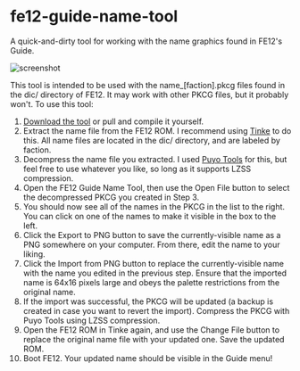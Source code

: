 # fe12-guide-name-tool
A quick-and-dirty tool for working with the name graphics found in FE12's Guide.

![screenshot](https://cloud.githubusercontent.com/assets/12245827/19224598/eb7d2ca2-8e3d-11e6-9104-3d28df114c9f.png)

This tool is intended to be used with the name_[faction].pkcg files found in the dic/ directory of FE12. It may work with other PKCG files, but it probably won't. To use this tool:

1. [Download the tool](https://github.com/tom-overton/fe12-guide-name-tool/releases) or pull and compile it yourself.
2. Extract the name file from the FE12 ROM. I recommend using [Tinke](https://github.com/pleonex/tinke) to do this. All name files are located in the dic/ directory, and are labeled by faction.
3. Decompress the name file you extracted. I used [Puyo Tools](http://www.romhacking.net/utilities/1130/) for this, but feel free to use whatever you like, so long as it supports LZSS compression.
4. Open the FE12 Guide Name Tool, then use the Open File button to select the decompressed PKCG you created in Step 3.
5. You should now see all of the names in the PKCG in the list to the right. You can click on one of the names to make it visible in the box to the left.
6. Click the Export to PNG button to save the currently-visible name as a PNG somewhere on your computer. From there, edit the name to your liking.
7. Click the Import from PNG button to replace the currently-visible name with the name you edited in the previous step. Ensure that the imported name is 64x16 pixels large and obeys the palette restrictions from the original name.
8. If the import was successful, the PKCG will be updated (a backup is created in case you want to revert the import). Compress the PKCG with Puyo Tools using LZSS compression.
9. Open the FE12 ROM in Tinke again, and use the Change File button to replace the original name file with your updated one. Save the updated ROM.
10. Boot FE12. Your updated name should be visible in the Guide menu!